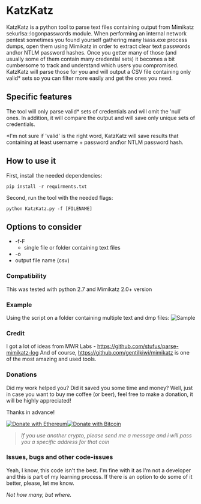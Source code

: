 # KatzKatz

KatzKatz is a python tool to parse text files containing output from Mimikatz sekurlsa::logonpasswords module.
When performing an internal network pentest sometimes you found yourself gathering many lsass.exe process dumps, 
open them using Mimikatz in order to extract clear text passwords and\or NTLM password hashes. 
Once you getter many of those (and usually some of them contain many credential sets) it becomes a bit cumbersome
to track and understand which users you compromised. KatzKatz will parse those for you and will output a CSV file 
containing only valid* sets so you can filter more easily and get the ones you need.
## Specific features
The tool will only parse valid* sets of credentials and will omit the 'null' ones.
In addition, it will compare the output and will save only unique sets of credentials.

*I'm not sure if 'valid' is the right word, KatzKatz will save results that containing at least username + password and\or NTLM password hash.

## How to use it
First, install the needed dependencies:
```
pip install -r requirments.txt
```
Second, run the tool with the needed flags:
```
python KatzKatz.py -f [FILENAME]
```

## Options to consider
* -f\-F
  * single file or folder containing text files
* -o
 * output file name (csv)
 
### Compatibility
This was tested with python 2.7 and Mimikatz 2.0+ version

### Example
Using the script on a folder containing multiple text and dmp files:
![Sample](https://github.com/xFreed0m/KatzKatz/blob/master/sample.png)

### Credit
I got a lot of ideas from MWR Labs - https://github.com/stufus/parse-mimikatz-log
And of course, https://github.com/gentilkiwi/mimikatz is one of the most amazing and used tools.

### Donations
Did my work helped you? Did it saved you some time and money?
Well, just in case you want to buy me coffee (or beer), feel free to make a donation, it will be highly appreciated!

Thanks in advance!

[![Donate with Ethereum](https://en.cryptobadges.io/badge/big/0xC1c9F71cb7845D7c3254Fa6b8b968ceDb5FA1bBE)](https://en.cryptobadges.io/donate/0xC1c9F71cb7845D7c3254Fa6b8b968ceDb5FA1bBE)[![Donate with Bitcoin](https://en.cryptobadges.io/badge/big/1Nkqjt7fZ8NDJdeRKZcGKUQREoaSyLhvde)](https://en.cryptobadges.io/donate/1Nkqjt7fZ8NDJdeRKZcGKUQREoaSyLhvde)
>_If you use another crypto, please send me a message and i will pass you a specific address for that coin_

### Issues, bugs and other code-issues
Yeah, I know, this code isn't the best. I'm fine with it as I'm not a developer and this is part of my learning process.
If there is an option to do some of it better, please, let me know.

_Not how many, but where._
